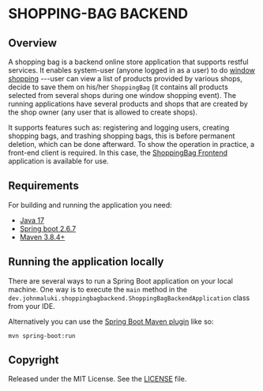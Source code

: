 # SHOPPING-BAG BACKEND

## Overview
A shopping bag is a backend online store application that supports restful services. 
It enables system-user (anyone logged in as a user) to do 
[window shopping](https://www.google.com/search?q=what+is+window+shopping&oq=what+is+window+shopping&aqs=chrome..69i57j0i512l5j0i22i30l4.12149j0j7&sourceid=chrome&ie=UTF-8)
---user can view a list of products provided by various shops, decide to save them on his/her `ShoppingBag` (it contains all products selected 
from several shops during one window shopping event). The running applications 
have several products and shops that are created by the shop owner (any user that is allowed 
to create shops). 

It supports features such as: registering and logging users, creating shopping bags, 
and trashing shopping bags, this is before permanent deletion, which can be done afterward. 
To show the operation in practice, a front-end client is required. In this case, the 
[ShoppingBag Frontend](https://github.com/john-maluki/shopping-bag-frontend) application is available for use.

## Requirements
For building and running the application you need:
- [ Java 17](https://www.oracle.com/java/technologies/javase/jdk17-archive-downloads.html)
- [ Spring boot 2.6.7](https://spring.io/blog/2022/04/21/spring-boot-2-6-7-available-now)
- [Maven 3.8.4+](https://maven.apache.org)

## Running the application locally
There are several ways to run a Spring Boot application on your local machine. One way is to execute the `main` method in the `dev.johnmaluki.shoppingbagbackend.ShoppingBagBackendApplication` class from your IDE.

Alternatively you can use the [Spring Boot Maven plugin](https://docs.spring.io/spring-boot/docs/current/reference/html/build-tool-plugins-maven-plugin.html) like so:

```shell
mvn spring-boot:run
```


## Copyright
Released under the MIT License. See the [LICENSE](https://github.com/john-maluki/shopping-bag-backend/blob/main/LICENSE.md) file.